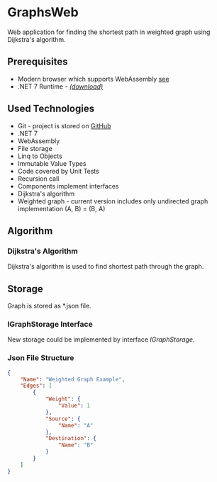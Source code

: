 # GraphsWeb

Web application for finding the shortest path in weighted graph using Dijkstra's algorithm.

## Prerequisites

* Modern browser which supports WebAssembly [see](https://developer.mozilla.org/en-US/docs/WebAssembly#browser_compatibility)
* .NET 7 Runtime - [*(download)*](https://dotnet.microsoft.com/en-us/download/dotnet/thank-you/runtime-aspnetcore-7.0.13-windows-hosting-bundle-installer)

## Used Technologies

* Git - project is stored on [GitHub](https://github.com/JiriHotovec/GraphsWeb)
* .NET 7
* WebAssembly
* File storage
* Linq to Objects
* Immutable Value Types
* Code covered by Unit Tests
* Recursion call
* Components implement interfaces
* Dijkstra's algorithm
* Weighted graph - current version includes only undirected graph implementation (A, B) = (B, A)

## Algorithm

### Dijkstra's Algorithm

Dijkstra's algorithm is used to find shortest path through the graph.

## Storage

Graph is stored as *.json file.

### IGraphStorage Interface

New storage could be implemented by interface *IGraphStorage*.

### Json File Structure

```json
{
    "Name": "Weighted Graph Example",
    "Edges": [
        {
            "Weight": {
                "Value": 1
            },
            "Source": {
                "Name": "A"
            },
            "Destination": {
                "Name": "B"
            }
        }
    ]
}
```
